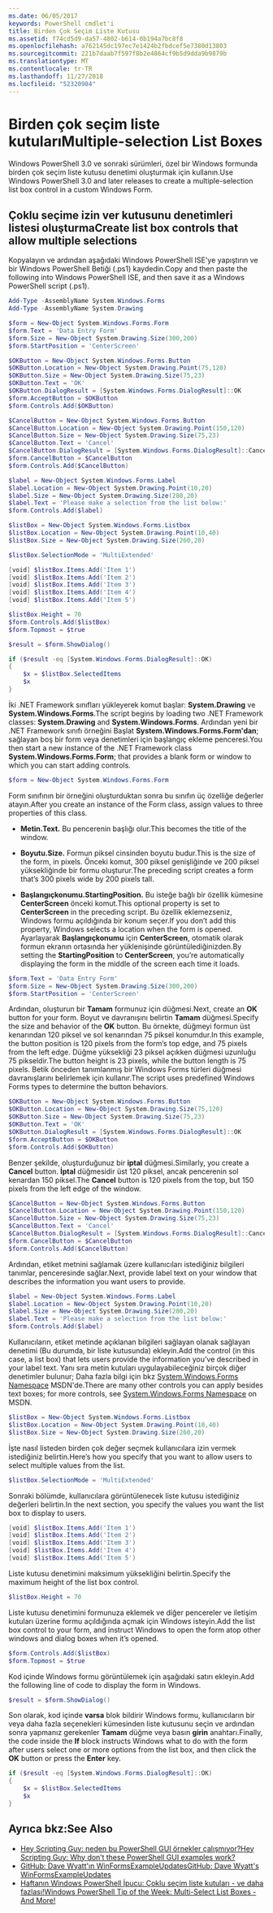 ```yaml
---
ms.date: 06/05/2017
keywords: PowerShell cmdlet'i
title: Birden Çok Seçim Liste Kutusu
ms.assetid: f74cd5d9-da57-4802-b614-0b194a7bc8f8
ms.openlocfilehash: a762145dc197ec7e1424b2fbdcef5e7380d13803
ms.sourcegitcommit: 221b7daab7f597f8b2e4864cf9b5d9dda9b9879b
ms.translationtype: MT
ms.contentlocale: tr-TR
ms.lasthandoff: 11/27/2018
ms.locfileid: "52320984"
---
```

# <a name="multiple-selection-list-boxes"></a><span data-ttu-id="76b14-103">Birden çok seçim liste kutuları</span><span class="sxs-lookup"><span data-stu-id="76b14-103">Multiple-selection List Boxes</span></span>

<span data-ttu-id="76b14-104">Windows PowerShell 3.0 ve sonraki sürümleri, özel bir Windows formunda birden çok seçim liste kutusu denetimi oluşturmak için kullanın.</span><span class="sxs-lookup"><span data-stu-id="76b14-104">Use Windows PowerShell 3.0 and later releases to create a multiple-selection list box control in a custom Windows Form.</span></span>

## <a name="create-list-box-controls-that-allow-multiple-selections"></a><span data-ttu-id="76b14-105">Çoklu seçime izin ver kutusunu denetimleri listesi oluşturma</span><span class="sxs-lookup"><span data-stu-id="76b14-105">Create list box controls that allow multiple selections</span></span>

<span data-ttu-id="76b14-106">Kopyalayın ve ardından aşağıdaki Windows PowerShell ISE'ye yapıştırın ve bir Windows PowerShell Betiği (.ps1) kaydedin.</span><span class="sxs-lookup"><span data-stu-id="76b14-106">Copy and then paste the following into Windows PowerShell ISE, and then save it as a Windows PowerShell script (.ps1).</span></span>

```powershell
Add-Type -AssemblyName System.Windows.Forms
Add-Type -AssemblyName System.Drawing

$form = New-Object System.Windows.Forms.Form
$form.Text = 'Data Entry Form'
$form.Size = New-Object System.Drawing.Size(300,200)
$form.StartPosition = 'CenterScreen'

$OKButton = New-Object System.Windows.Forms.Button
$OKButton.Location = New-Object System.Drawing.Point(75,120)
$OKButton.Size = New-Object System.Drawing.Size(75,23)
$OKButton.Text = 'OK'
$OKButton.DialogResult = [System.Windows.Forms.DialogResult]::OK
$form.AcceptButton = $OKButton
$form.Controls.Add($OKButton)

$CancelButton = New-Object System.Windows.Forms.Button
$CancelButton.Location = New-Object System.Drawing.Point(150,120)
$CancelButton.Size = New-Object System.Drawing.Size(75,23)
$CancelButton.Text = 'Cancel'
$CancelButton.DialogResult = [System.Windows.Forms.DialogResult]::Cancel
$form.CancelButton = $CancelButton
$form.Controls.Add($CancelButton)

$label = New-Object System.Windows.Forms.Label
$label.Location = New-Object System.Drawing.Point(10,20)
$label.Size = New-Object System.Drawing.Size(280,20)
$label.Text = 'Please make a selection from the list below:'
$form.Controls.Add($label)

$listBox = New-Object System.Windows.Forms.Listbox
$listBox.Location = New-Object System.Drawing.Point(10,40)
$listBox.Size = New-Object System.Drawing.Size(260,20)

$listBox.SelectionMode = 'MultiExtended'

[void] $listBox.Items.Add('Item 1')
[void] $listBox.Items.Add('Item 2')
[void] $listBox.Items.Add('Item 3')
[void] $listBox.Items.Add('Item 4')
[void] $listBox.Items.Add('Item 5')

$listBox.Height = 70
$form.Controls.Add($listBox)
$form.Topmost = $true

$result = $form.ShowDialog()

if ($result -eq [System.Windows.Forms.DialogResult]::OK)
{
    $x = $listBox.SelectedItems
    $x
}
```

<span data-ttu-id="76b14-107">İki .NET Framework sınıfları yükleyerek komut başlar: **System.Drawing** ve **System.Windows.Forms**.</span><span class="sxs-lookup"><span data-stu-id="76b14-107">The script begins by loading two .NET Framework classes: **System.Drawing** and **System.Windows.Forms**.</span></span> <span data-ttu-id="76b14-108">Ardından yeni bir .NET Framework sınıfı örneğini Başlat **System.Windows.Forms.Form'dan**; sağlayan boş bir form veya denetimleri için başlangıç ekleme penceresi.</span><span class="sxs-lookup"><span data-stu-id="76b14-108">You then start a new instance of the .NET Framework class **System.Windows.Forms.Form**; that provides a blank form or window to which you can start adding controls.</span></span>

```powershell
$form = New-Object System.Windows.Forms.Form
```

<span data-ttu-id="76b14-109">Form sınıfının bir örneğini oluşturduktan sonra bu sınıfın üç özelliğe değerler atayın.</span><span class="sxs-lookup"><span data-stu-id="76b14-109">After you create an instance of the Form class, assign values to three properties of this class.</span></span>

- <span data-ttu-id="76b14-110">**Metin.**</span><span class="sxs-lookup"><span data-stu-id="76b14-110">**Text.**</span></span> <span data-ttu-id="76b14-111">Bu pencerenin başlığı olur.</span><span class="sxs-lookup"><span data-stu-id="76b14-111">This becomes the title of the window.</span></span>

- <span data-ttu-id="76b14-112">**Boyutu.**</span><span class="sxs-lookup"><span data-stu-id="76b14-112">**Size.**</span></span> <span data-ttu-id="76b14-113">Formun piksel cinsinden boyutu budur.</span><span class="sxs-lookup"><span data-stu-id="76b14-113">This is the size of the form, in pixels.</span></span> <span data-ttu-id="76b14-114">Önceki komut, 300 piksel genişliğinde ve 200 piksel yüksekliğinde bir formu oluşturur.</span><span class="sxs-lookup"><span data-stu-id="76b14-114">The preceding script creates a form that’s 300 pixels wide by 200 pixels tall.</span></span>

- <span data-ttu-id="76b14-115">**Başlangıçkonumu.**</span><span class="sxs-lookup"><span data-stu-id="76b14-115">**StartingPosition.**</span></span> <span data-ttu-id="76b14-116">Bu isteğe bağlı bir özellik kümesine **CenterScreen** önceki komut.</span><span class="sxs-lookup"><span data-stu-id="76b14-116">This optional property is set to **CenterScreen** in the preceding script.</span></span> <span data-ttu-id="76b14-117">Bu özellik eklemezseniz, Windows formu açıldığında bir konum seçer.</span><span class="sxs-lookup"><span data-stu-id="76b14-117">If you don’t add this property, Windows selects a location when the form is opened.</span></span> <span data-ttu-id="76b14-118">Ayarlayarak **Başlangıçkonumu** için **CenterScreen**, otomatik olarak formun ekranın ortasında her yüklenişinde görüntülediğinizden.</span><span class="sxs-lookup"><span data-stu-id="76b14-118">By setting the **StartingPosition** to **CenterScreen**, you’re automatically displaying the form in the middle of the screen each time it loads.</span></span>

```powershell
$form.Text = 'Data Entry Form'
$form.Size = New-Object System.Drawing.Size(300,200)
$form.StartPosition = 'CenterScreen'
```

<span data-ttu-id="76b14-119">Ardından, oluşturun bir **Tamam** formunuz için düğmesi.</span><span class="sxs-lookup"><span data-stu-id="76b14-119">Next, create an **OK** button for your form.</span></span> <span data-ttu-id="76b14-120">Boyut ve davranışını belirtin **Tamam** düğmesi.</span><span class="sxs-lookup"><span data-stu-id="76b14-120">Specify the size and behavior of the **OK** button.</span></span> <span data-ttu-id="76b14-121">Bu örnekte, düğmeyi formun üst kenarından 120 piksel ve sol kenarından 75 piksel konumdur.</span><span class="sxs-lookup"><span data-stu-id="76b14-121">In this example, the button position is 120 pixels from the form’s top edge, and 75 pixels from the left edge.</span></span> <span data-ttu-id="76b14-122">Düğme yüksekliği 23 piksel açıkken düğmesi uzunluğu 75 pikseldir.</span><span class="sxs-lookup"><span data-stu-id="76b14-122">The button height is 23 pixels, while the button length is 75 pixels.</span></span> <span data-ttu-id="76b14-123">Betik önceden tanımlanmış bir Windows Forms türleri düğmesi davranışlarını belirlemek için kullanır.</span><span class="sxs-lookup"><span data-stu-id="76b14-123">The script uses predefined Windows Forms types to determine the button behaviors.</span></span>

```powershell
$OKButton = New-Object System.Windows.Forms.Button
$OKButton.Location = New-Object System.Drawing.Size(75,120)
$OKButton.Size = New-Object System.Drawing.Size(75,23)
$OKButton.Text = 'OK'
$OKButton.DialogResult = [System.Windows.Forms.DialogResult]::OK
$form.AcceptButton = $OKButton
$form.Controls.Add($OKButton)
```

<span data-ttu-id="76b14-124">Benzer şekilde, oluşturduğunuz bir **iptal** düğmesi.</span><span class="sxs-lookup"><span data-stu-id="76b14-124">Similarly, you create a **Cancel** button.</span></span> <span data-ttu-id="76b14-125">**İptal** düğmesidir üst 120 piksel, ancak pencerenin sol kenardan 150 piksel.</span><span class="sxs-lookup"><span data-stu-id="76b14-125">The **Cancel** button is 120 pixels from the top, but 150 pixels from the left edge of the window.</span></span>

```powershell
$CancelButton = New-Object System.Windows.Forms.Button
$CancelButton.Location = New-Object System.Drawing.Point(150,120)
$CancelButton.Size = New-Object System.Drawing.Size(75,23)
$CancelButton.Text = 'Cancel'
$CancelButton.DialogResult = [System.Windows.Forms.DialogResult]::Cancel
$form.CancelButton = $CancelButton
$form.Controls.Add($CancelButton)
```

<span data-ttu-id="76b14-126">Ardından, etiket metnini sağlamak üzere kullanıcıları istediğiniz bilgileri tanımlar, penceresinde sağlar.</span><span class="sxs-lookup"><span data-stu-id="76b14-126">Next, provide label text on your window that describes the information you want users to provide.</span></span>

```powershell
$label = New-Object System.Windows.Forms.Label
$label.Location = New-Object System.Drawing.Point(10,20)
$label.Size = New-Object System.Drawing.Size(280,20)
$label.Text = 'Please make a selection from the list below:'
$form.Controls.Add($label)
```

<span data-ttu-id="76b14-127">Kullanıcıların, etiket metinde açıklanan bilgileri sağlayan olanak sağlayan denetimi (Bu durumda, bir liste kutusunda) ekleyin.</span><span class="sxs-lookup"><span data-stu-id="76b14-127">Add the control (in this case, a list box) that lets users provide the information you’ve described in your label text.</span></span> <span data-ttu-id="76b14-128">Yanı sıra metin kutuları uygulayabileceğiniz birçok diğer denetimler bulunur; Daha fazla bilgi için bkz [System.Windows.Forms Namespace](https://msdn.microsoft.com/library/k50ex0x9(v=vs.110).aspx) MSDN'de.</span><span class="sxs-lookup"><span data-stu-id="76b14-128">There are many other controls you can apply besides text boxes; for more controls, see [System.Windows.Forms Namespace](https://msdn.microsoft.com/library/k50ex0x9(v=vs.110).aspx) on MSDN.</span></span>

```powershell
$listBox = New-Object System.Windows.Forms.Listbox
$listBox.Location = New-Object System.Drawing.Point(10,40)
$listBox.Size = New-Object System.Drawing.Size(260,20)
```

<span data-ttu-id="76b14-129">İşte nasıl listeden birden çok değer seçmek kullanıcılara izin vermek istediğiniz belirtin.</span><span class="sxs-lookup"><span data-stu-id="76b14-129">Here’s how you specify that you want to allow users to select multiple values from the list.</span></span>

```powershell
$listBox.SelectionMode = 'MultiExtended'
```

<span data-ttu-id="76b14-130">Sonraki bölümde, kullanıcılara görüntülenecek liste kutusu istediğiniz değerleri belirtin.</span><span class="sxs-lookup"><span data-stu-id="76b14-130">In the next section, you specify the values you want the list box to display to users.</span></span>

```powershell
[void] $listBox.Items.Add('Item 1')
[void] $listBox.Items.Add('Item 2')
[void] $listBox.Items.Add('Item 3')
[void] $listBox.Items.Add('Item 4')
[void] $listBox.Items.Add('Item 5')
```

<span data-ttu-id="76b14-131">Liste kutusu denetimini maksimum yüksekliğini belirtin.</span><span class="sxs-lookup"><span data-stu-id="76b14-131">Specify the maximum height of the list box control.</span></span>

```powershell
$listBox.Height = 70
```

<span data-ttu-id="76b14-132">Liste kutusu denetimini formunuza eklemek ve diğer pencereler ve iletişim kutuları üzerine formu açıldığında açmak için Windows isteyin.</span><span class="sxs-lookup"><span data-stu-id="76b14-132">Add the list box control to your form, and instruct Windows to open the form atop other windows and dialog boxes when it’s opened.</span></span>

```powershell
$form.Controls.Add($listBox)
$form.Topmost = $true
```

<span data-ttu-id="76b14-133">Kod içinde Windows formu görüntülemek için aşağıdaki satırı ekleyin.</span><span class="sxs-lookup"><span data-stu-id="76b14-133">Add the following line of code to display the form in Windows.</span></span>

```powershell
$result = $form.ShowDialog()
```

<span data-ttu-id="76b14-134">Son olarak, kod içinde **varsa** blok bildirir Windows formu, kullanıcıların bir veya daha fazla seçenekleri kümesinden liste kutusunu seçin ve ardından sonra yapmanız gerekenler **Tamam** düğme veya basın **girin**  anahtarı.</span><span class="sxs-lookup"><span data-stu-id="76b14-134">Finally, the code inside the **If** block instructs Windows what to do with the form after users select one or more options from the list box, and then click the **OK** button or press the **Enter** key.</span></span>

```powershell
if ($result -eq [System.Windows.Forms.DialogResult]::OK)
{
    $x = $listBox.SelectedItems
    $x
}
```

## <a name="see-also"></a><span data-ttu-id="76b14-135">Ayrıca bkz:</span><span class="sxs-lookup"><span data-stu-id="76b14-135">See Also</span></span>

- [<span data-ttu-id="76b14-136">Hey Scripting Guy: neden bu PowerShell GUI örnekler çalışmıyor?</span><span class="sxs-lookup"><span data-stu-id="76b14-136">Hey Scripting Guy:  Why don’t these PowerShell GUI examples work?</span></span>](https://go.microsoft.com/fwlink/?LinkId=506644)
- [<span data-ttu-id="76b14-137">GitHub: Dave Wyatt'ın WinFormsExampleUpdates</span><span class="sxs-lookup"><span data-stu-id="76b14-137">GitHub: Dave Wyatt's WinFormsExampleUpdates</span></span>](https://github.com/dlwyatt/WinFormsExampleUpdates)
- [<span data-ttu-id="76b14-138">Haftanın Windows PowerShell İpucu: Çoklu seçim liste kutuları - ve daha fazlası!</span><span class="sxs-lookup"><span data-stu-id="76b14-138">Windows PowerShell Tip of the Week:  Multi-Select List Boxes - And More!</span></span>](https://technet.microsoft.com/library/ff730950.aspx)